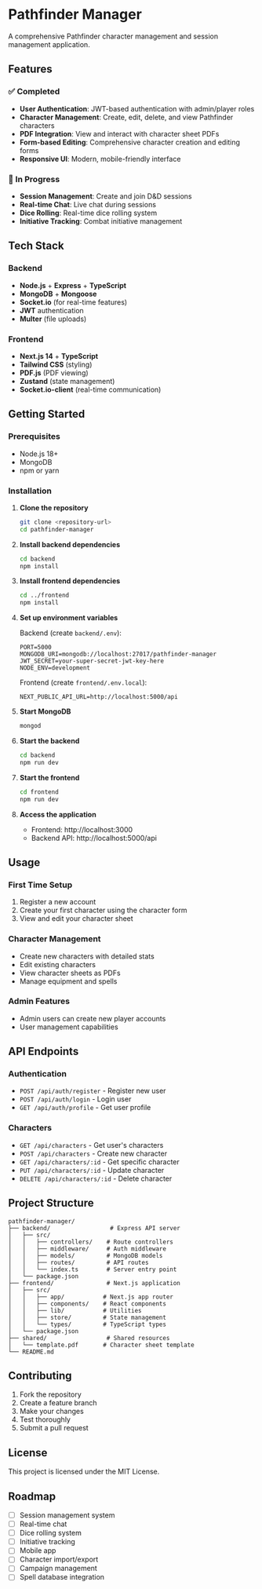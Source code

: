 # Pathfinder Manager

A comprehensive Pathfinder character management and session management application.

## Features

### ✅ Completed
- **User Authentication**: JWT-based authentication with admin/player roles
- **Character Management**: Create, edit, delete, and view Pathfinder characters
- **PDF Integration**: View and interact with character sheet PDFs
- **Form-based Editing**: Comprehensive character creation and editing forms
- **Responsive UI**: Modern, mobile-friendly interface

### 🚧 In Progress
- **Session Management**: Create and join D&D sessions
- **Real-time Chat**: Live chat during sessions
- **Dice Rolling**: Real-time dice rolling system
- **Initiative Tracking**: Combat initiative management

## Tech Stack

### Backend
- **Node.js** + **Express** + **TypeScript**
- **MongoDB** + **Mongoose**
- **Socket.io** (for real-time features)
- **JWT** authentication
- **Multer** (file uploads)

### Frontend
- **Next.js 14** + **TypeScript**
- **Tailwind CSS** (styling)
- **PDF.js** (PDF viewing)
- **Zustand** (state management)
- **Socket.io-client** (real-time communication)

## Getting Started

### Prerequisites
- Node.js 18+
- MongoDB
- npm or yarn

### Installation

1. **Clone the repository**
   ```bash
   git clone <repository-url>
   cd pathfinder-manager
   ```

2. **Install backend dependencies**
   ```bash
   cd backend
   npm install
   ```

3. **Install frontend dependencies**
   ```bash
   cd ../frontend
   npm install
   ```

4. **Set up environment variables**
   
   Backend (create `backend/.env`):
   ```env
   PORT=5000
   MONGODB_URI=mongodb://localhost:27017/pathfinder-manager
   JWT_SECRET=your-super-secret-jwt-key-here
   NODE_ENV=development
   ```
   
   Frontend (create `frontend/.env.local`):
   ```env
   NEXT_PUBLIC_API_URL=http://localhost:5000/api
   ```

5. **Start MongoDB**
   ```bash
   mongod
   ```

6. **Start the backend**
   ```bash
   cd backend
   npm run dev
   ```

7. **Start the frontend**
   ```bash
   cd frontend
   npm run dev
   ```

8. **Access the application**
   - Frontend: http://localhost:3000
   - Backend API: http://localhost:5000/api

## Usage

### First Time Setup
1. Register a new account
2. Create your first character using the character form
3. View and edit your character sheet

### Character Management
- Create new characters with detailed stats
- Edit existing characters
- View character sheets as PDFs
- Manage equipment and spells

### Admin Features
- Admin users can create new player accounts
- User management capabilities

## API Endpoints

### Authentication
- `POST /api/auth/register` - Register new user
- `POST /api/auth/login` - Login user
- `GET /api/auth/profile` - Get user profile

### Characters
- `GET /api/characters` - Get user's characters
- `POST /api/characters` - Create new character
- `GET /api/characters/:id` - Get specific character
- `PUT /api/characters/:id` - Update character
- `DELETE /api/characters/:id` - Delete character

## Project Structure

```
pathfinder-manager/
├── backend/                 # Express API server
│   ├── src/
│   │   ├── controllers/    # Route controllers
│   │   ├── middleware/     # Auth middleware
│   │   ├── models/         # MongoDB models
│   │   ├── routes/         # API routes
│   │   └── index.ts        # Server entry point
│   └── package.json
├── frontend/               # Next.js application
│   ├── src/
│   │   ├── app/           # Next.js app router
│   │   ├── components/    # React components
│   │   ├── lib/           # Utilities
│   │   ├── store/         # State management
│   │   └── types/         # TypeScript types
│   └── package.json
├── shared/                 # Shared resources
│   └── template.pdf       # Character sheet template
└── README.md
```

## Contributing

1. Fork the repository
2. Create a feature branch
3. Make your changes
4. Test thoroughly
5. Submit a pull request

## License

This project is licensed under the MIT License.

## Roadmap

- [ ] Session management system
- [ ] Real-time chat
- [ ] Dice rolling system
- [ ] Initiative tracking
- [ ] Mobile app
- [ ] Character import/export
- [ ] Campaign management
- [ ] Spell database integration
